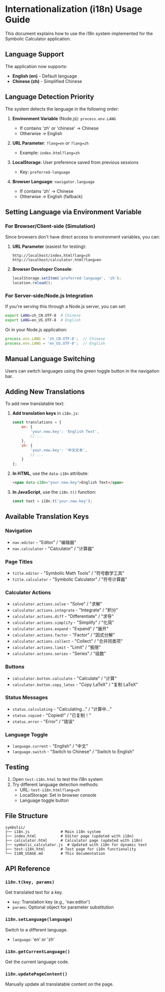 # Internationalization (i18n) Usage Guide

This document explains how to use the i18n system implemented for the Symbolic Calculator application.

## Language Support

The application now supports:
- **English (en)** - Default language
- **Chinese (zh)** - Simplified Chinese

## Language Detection Priority

The system detects the language in the following order:

1. **Environment Variable** (Node.js): `process.env.LANG`
   - If contains 'zh' or 'chinese' → Chinese
   - Otherwise → English

2. **URL Parameter**: `?lang=en` or `?lang=zh`
   - Example: `index.html?lang=zh`

3. **LocalStorage**: User preference saved from previous sessions
   - Key: `preferred-language`

4. **Browser Language**: `navigator.language`
   - If contains 'zh' → Chinese
   - Otherwise → English (fallback)

## Setting Language via Environment Variable

### For Browser/Client-side (Simulation)
Since browsers don't have direct access to environment variables, you can:

1. **URL Parameter** (easiest for testing):
   ```
   http://localhost/index.html?lang=zh
   http://localhost/calculator.html?lang=en
   ```

2. **Browser Developer Console**:
   ```javascript
   localStorage.setItem('preferred-language', 'zh');
   location.reload();
   ```

### For Server-side/Node.js Integration
If you're serving this through a Node.js server, you can set:

```bash
export LANG=zh_CN.UTF-8  # Chinese
export LANG=en_US.UTF-8  # English
```

Or in your Node.js application:
```javascript
process.env.LANG = 'zh_CN.UTF-8';  // Chinese
process.env.LANG = 'en_US.UTF-8';  // English
```

## Manual Language Switching

Users can switch languages using the green toggle button in the navigation bar.

## Adding New Translations

To add new translatable text:

1. **Add translation keys** in `i18n.js`:
   ```javascript
   const translations = {
       en: {
           'your.new.key': 'English Text',
           // ...
       },
       zh: {
           'your.new.key': '中文文本',
           // ...
       }
   };
   ```

2. **In HTML**, use the `data-i18n` attribute:
   ```html
   <span data-i18n="your.new.key">English Text</span>
   ```

3. **In JavaScript**, use the `i18n.t()` function:
   ```javascript
   const text = i18n.t('your.new.key');
   ```

## Available Translation Keys

### Navigation
- `nav.editor` - "Editor" / "编辑器"
- `nav.calculator` - "Calculator" / "计算器"

### Page Titles
- `title.editor` - "Symbolic Math Tools" / "符号数学工具"
- `title.calculator` - "Symbolic Calculator" / "符号计算器"

### Calculator Actions
- `calculator.actions.solve` - "Solve" / "求解"
- `calculator.actions.integrate` - "Integrate" / "积分"
- `calculator.actions.diff` - "Differentiate" / "求导"
- `calculator.actions.simplify` - "Simplify" / "化简"
- `calculator.actions.expand` - "Expand" / "展开"
- `calculator.actions.factor` - "Factor" / "因式分解"
- `calculator.actions.collect` - "Collect" / "合并同类项"
- `calculator.actions.limit` - "Limit" / "极限"
- `calculator.actions.series` - "Series" / "级数"

### Buttons
- `calculator.button.calculate` - "Calculate" / "计算"
- `calculator.button.copy_latex` - "Copy LaTeX" / "复制 LaTeX"

### Status Messages
- `status.calculating` - "Calculating..." / "计算中..."
- `status.copied` - "Copied!" / "已复制！"
- `status.error` - "Error" / "错误"

### Language Toggle
- `language.current` - "English" / "中文"
- `language.switch` - "Switch to Chinese" / "Switch to English"

## Testing

1. Open `test-i18n.html` to test the i18n system
2. Try different language detection methods:
   - URL: `test-i18n.html?lang=zh`
   - LocalStorage: Set in browser console
   - Language toggle button

## File Structure

```
symbolic/
├── i18n.js              # Main i18n system
├── index.html           # Editor page (updated with i18n)
├── calculator.html      # Calculator page (updated with i18n)
├── symbolic_calculator.js  # Updated with i18n for dynamic text
├── test-i18n.html       # Test page for i18n functionality
└── I18N_USAGE.md        # This documentation
```

## API Reference

### `i18n.t(key, params)`
Get translated text for a key.
- `key`: Translation key (e.g., 'nav.editor')
- `params`: Optional object for parameter substitution

### `i18n.setLanguage(language)`
Switch to a different language.
- `language`: 'en' or 'zh'

### `i18n.getCurrentLanguage()`
Get the current language code.

### `i18n.updatePageContent()`
Manually update all translatable content on the page.
